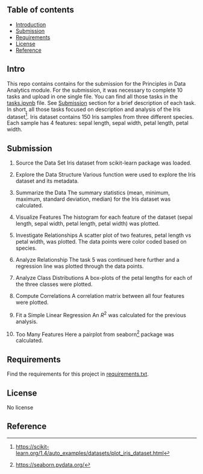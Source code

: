 ## Table of contents
* [Introduction](#Intro)
* [Submission](#Submission)
* [Requirements](#Requirements)
* [License](#License)
* [Reference](#Reference)

## Intro
This repo contains contains for the submission for the Principles in Data Analytics module. For the submission, it was necessary to complete 10 tasks and upload in one single file. You can find all those tasks in the [tasks.ipynb](tasks.ipynb) file. See [Submission](#Submission) section for a brief description of each task. In short, all those tasks focused on description and analysis of the Iris dataset[^1]. Iris dataset contains 150 Iris samples from three different species. Each sample has 4 features: sepal length, sepal width, petal length, petal width.


## Submission
1. Source the Data Set 
Iris dataset from scikit-learn package was loaded.

2. Explore the Data Structure
Various function were used to explore the Iris dataset and its metadata.

3. Summarize the Data
The summary statistics (mean, minimum, maximum, standard deviation, median) for the Iris dataset was calculated.

4. Visualize Features
The histogram for each feature of the dataset (sepal length, sepal width, petal length, petal width) was plotted.

5. Investigate Relationships
A scatter plot of two features, petal length vs petal width, was plotted. The data points were color coded based on species.

6. Analyze Relationship
The task 5 was continued here further and a regression line was plotted through the data points.

7. Analyze Class Distributions
A box-plots of the petal lengths for each of the three classes were plotted.

8. Compute Correlations
A correlation matrix between all four features were plotted.

9. Fit a Simple Linear Regression
An $R^{2}$ was calculated for the previous analysis.

10. Too Many Features
Here a pairplot from seaborn[^2] package was calculated.

## Requirements
Find the requirements for this project in [requirements.txt](requirements.txt).


## License
No license

## Reference
[^1]: https://scikit-learn.org/1.4/auto_examples/datasets/plot_iris_dataset.html
[^2]: https://seaborn.pydata.org/
